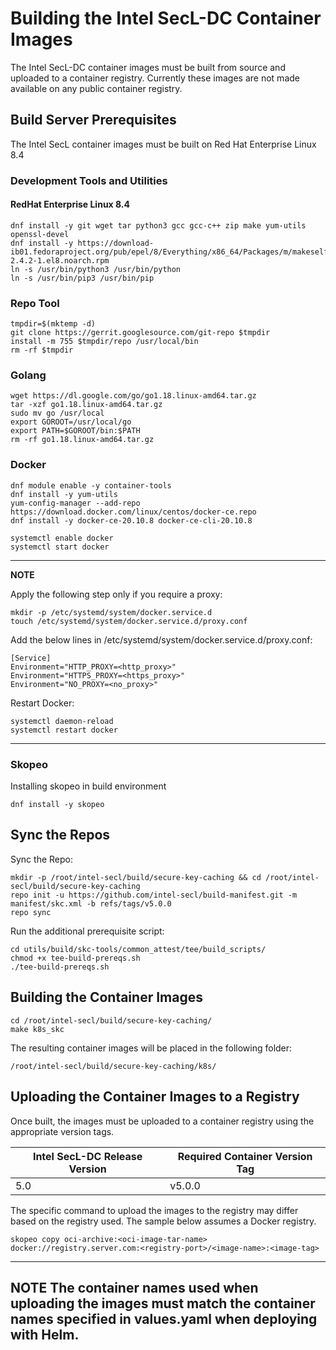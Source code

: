 # Building the Intel SecL-DC Container Images

The Intel SecL-DC container images must be built from source and uploaded to a container registry.  Currently these images are not made available on any public container registry.

## Build Server Prerequisites
The Intel SecL container images must be built on Red Hat Enterprise Linux 8.4

### Development Tools and Utilities

#### RedHat Enterprise Linux 8.4

```
dnf install -y git wget tar python3 gcc gcc-c++ zip make yum-utils openssl-devel
dnf install -y https://download-ib01.fedoraproject.org/pub/epel/8/Everything/x86_64/Packages/m/makeself-2.4.2-1.el8.noarch.rpm
ln -s /usr/bin/python3 /usr/bin/python
ln -s /usr/bin/pip3 /usr/bin/pip
```

### Repo Tool

```
tmpdir=$(mktemp -d)
git clone https://gerrit.googlesource.com/git-repo $tmpdir
install -m 755 $tmpdir/repo /usr/local/bin
rm -rf $tmpdir
```

### Golang

```
wget https://dl.google.com/go/go1.18.linux-amd64.tar.gz
tar -xzf go1.18.linux-amd64.tar.gz
sudo mv go /usr/local
export GOROOT=/usr/local/go
export PATH=$GOROOT/bin:$PATH
rm -rf go1.18.linux-amd64.tar.gz
```

### Docker

```
dnf module enable -y container-tools
dnf install -y yum-utils
yum-config-manager --add-repo https://download.docker.com/linux/centos/docker-ce.repo
dnf install -y docker-ce-20.10.8 docker-ce-cli-20.10.8

systemctl enable docker
systemctl start docker
```

---
**NOTE**

Apply the following step only if you require a proxy:

```
mkdir -p /etc/systemd/system/docker.service.d
touch /etc/systemd/system/docker.service.d/proxy.conf
```

Add the below lines in /etc/systemd/system/docker.service.d/proxy.conf:

```
[Service]
Environment="HTTP_PROXY=<http_proxy>"
Environment="HTTPS_PROXY=<https_proxy>"
Environment="NO_PROXY=<no_proxy>"
```

Restart Docker:

```
systemctl daemon-reload
systemctl restart docker
```

---

### Skopeo

Installing skopeo in build environment
```
dnf install -y skopeo
```

## Sync the Repos


Sync the Repo:

```
mkdir -p /root/intel-secl/build/secure-key-caching && cd /root/intel-secl/build/secure-key-caching
repo init -u https://github.com/intel-secl/build-manifest.git -m manifest/skc.xml -b refs/tags/v5.0.0
repo sync
```

Run the additional prerequisite script:

```
cd utils/build/skc-tools/common_attest/tee/build_scripts/
chmod +x tee-build-prereqs.sh
./tee-build-prereqs.sh
```

## Building the Container Images

```
cd /root/intel-secl/build/secure-key-caching/
make k8s_skc
```

The resulting container images will be placed in the following folder:

```
/root/intel-secl/build/secure-key-caching/k8s/
```


## Uploading the Container Images to a Registry

Once built, the images must be uploaded to a container registry using the appropriate version tags.  

| Intel SecL-DC Release Version | Required Container Version Tag |
| ----------------------------- | ------------------------------ |
| 5.0                           | v5.0.0                         |

The specific command to upload the images to the registry may differ based on the registry used.  The sample below assumes a Docker registry.

```
skopeo copy oci-archive:<oci-image-tar-name> docker://registry.server.com:<registry-port>/<image-name>:<image-tag>
```

---
**NOTE**
The container names used when uploading the images must match the container names specified in values.yaml when deploying with Helm.
---
